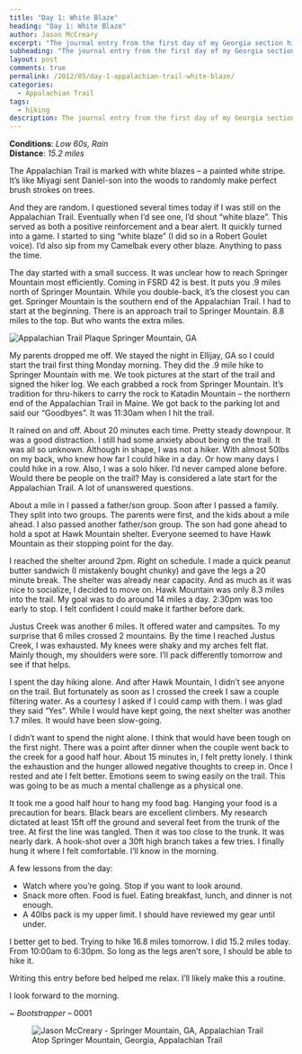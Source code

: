 ```yaml
---
title: "Day 1: White Blaze"
heading: "Day 1: White Blaze"
author: Jason McCreary
excerpt: "The journal entry from the first day of my Georgia section hike through the Appalachian Trail."
subheading: "The journal entry from the first day of my Georgia section hike through the Appalachian Trail."
layout: post
comments: true
permalink: /2012/05/day-1-appalachian-trail-white-blaze/
categories:
  - Appalachian Trail
tags:
  - hiking
description: The journal entry from the first day of my Georgia section hike through the Appalachian Trail.
---
```

**Conditions**: *Low 60s, Rain*  
**Distance**: *15.2 miles*

The Appalachian Trail is marked with white blazes – a painted white stripe. It&rsquo;s like Miyagi sent Daniel-son into the woods to randomly make perfect brush strokes on trees.

And they are random. I questioned several times today if I was still on the Appalachian Trail. Eventually when I&rsquo;d see one, I&rsquo;d shout &ldquo;white blaze&rdquo;. This served as both a positive reinforcement and a bear alert. It quickly turned into a game. I started to sing &ldquo;white blaze&rdquo; (I did so in a Robert Goulet voice). I&rsquo;d also sip from my Camelbak every other blaze. Anything to pass the time.

The day started with a small success. It was unclear how to reach Springer Mountain most efficiently. Coming in FSRD 42 is best. It puts you .9 miles north of Springer Mountain. While you double-back, it&rsquo;s the closest you can get. Springer Mountain is the southern end of the Appalachian Trail. I had to start at the beginning. There is an approach trail to Springer Mountain. 8.8 miles to the top. But who wants the extra miles.

<img src="/images/appalachian-trail-springer-mountain-plaque.jpg" alt="Appalachian Trail Plaque Springer Mountain, GA" title="Appalachian Trail Plaque Springer Mountain, GA" />

My parents dropped me off. We stayed the night in Ellijay, GA so I could start the trail first thing Monday morning. They did the .9 mile hike to Springer Mountain with me. We took pictures at the start of the trail and signed the hiker log. We each grabbed a rock from Springer Mountain. It&rsquo;s tradition for thru-hikers to carry the rock to Katadin Mountain – the northern end of the Appalachian Trail in Maine. We got back to the parking lot and said our &ldquo;Goodbyes&rdquo;. It was 11:30am when I hit the trail.

It rained on and off. About 20 minutes each time. Pretty steady downpour. It was a good distraction. I still had some anxiety about being on the trail. It was all so unknown. Although in shape, I was not a hiker. With almost 50lbs on my back, who knew how far I could hike in a day. Or how many days I could hike in a row. Also, I was a solo hiker. I&rsquo;d never camped alone before. Would there be people on the trail? May is considered a late start for the Appalachian Trail. A lot of unanswered questions.

About a mile in I passed a father/son group. Soon after I passed a family. They split into two groups. The parents were first, and the kids about a mile ahead. I also passed another father/son group. The son had gone ahead to hold a spot at Hawk Mountain shelter. Everyone seemed to have Hawk Mountain as their stopping point for the day.

I reached the shelter around 2pm. Right on schedule. I made a quick peanut butter sandwich (I mistakenly bought chunky) and gave the legs a 20 minute break. The shelter was already near capacity. And as much as it was nice to socialize, I decided to move on. Hawk Mountain was only 8.3 miles into the trail. My goal was to do around 14 miles a day. 2:30pm was too early to stop. I felt confident I could make it farther before dark.

Justus Creek was another 6 miles. It offered water and campsites. To my surprise that 6 miles crossed 2 mountains. By the time I reached Justus Creek, I was exhausted. My knees were shaky and my arches felt flat. Mainly though, my shoulders were sore. I&rsquo;ll pack differently tomorrow and see if that helps.

I spent the day hiking alone. And after Hawk Mountain, I didn&rsquo;t see anyone on the trail. But fortunately as soon as I crossed the creek I saw a couple filtering water. As a courtesy I asked if I could camp with them. I was glad they said &ldquo;Yes&rdquo;. While I would have kept going, the next shelter was another 1.7 miles. It would have been slow-going.

I didn&rsquo;t want to spend the night alone. I think that would have been tough on the first night. There was a point after dinner when the couple went back to the creek for a good half hour. About 15 minutes in, I felt pretty lonely. I think the exhaustion and the hunger allowed negative thoughts to creep in. Once I rested and ate I felt better. Emotions seem to swing easily on the trail. This was going to be as much a mental challenge as a physical one.

It took me a good half hour to hang my food bag. Hanging your food is a precaution for bears. Black bears are excellent climbers. My research dictated at least 15ft off the ground and several feet from the trunk of the tree. At first the line was tangled. Then it was too close to the trunk. It was nearly dark. A hook-shot over a 30ft high branch takes a few tries. I finally hung it where I felt comfortable. I&rsquo;ll know in the morning.

A few lessons from the day:

*   Watch where you&rsquo;re going. Stop if you want to look around.
*   Snack more often. Food is fuel. Eating breakfast, lunch, and dinner is not enough.
*   A 40lbs pack is my upper limit. I should have reviewed my gear until under.

I better get to bed. Trying to hike 16.8 miles tomorrow. I did 15.2 miles today. From 10:00am to 6:30pm. So long as the legs aren&rsquo;t sore, I should be able to hike it.

Writing this entry before bed helped me relax. I&rsquo;ll likely make this a routine.

I look forward to the morning.

~ *Bootstrapper* – 0001

<figure>
  <img src="/images/jason-mccreary-springer-mountain.jpg" alt="Jason McCreary - Springer Mountain, GA, Appalachian Trail" title="Jason McCreary - Springer Mountain, GA, Appalachian Trail" />
  <figcaption>Atop Springer Mountain, Georgia, Appalachian Trail</figcaption>
</figure>
